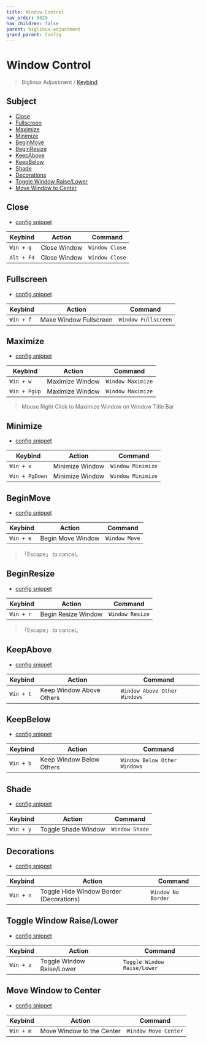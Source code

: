 ```yaml
---
title: Window Control
nav_order: 5020
has_children: false
parent: biglinux-adjustment
grand_parent: Config
---
```



# Window Control

> Biglinux Adjustment / [Keybind](https://samwhelp.github.io/biglinux-adjustment/read/config/biglinux-adjustment/keybind.html)


## Subject

* [Close](#close)
* [Fullscreen](#fullscreen)
* [Maximize](#maximize)
* [Minimize](#minimize)
* [BeginMove](#beginmove)
* [BeginResize](#beginresize)
* [KeepAbove](#keepabove)
* [KeepBelow](#keepbelow)
* [Shade](#shade)
* [Decorations](#decorations)
* [Toggle Window Raise/Lower](#toggle-window-raise-lower)
* [Move Window to Center](#move-window-to-center)


## Close

* [config snippet](https://github.com/samwhelp/biglinux-adjustment/blob/main/prototype/keybind/kdebiglinux/modern/kglobalshortcutsrc#L133)

| Keybind          | Action     | Command         |
| ----------------- | -------- | ---------------- |
| `Win + q`         | Close Window | `Window Close` |
| `Alt + F4`         | Close Window | `Window Close` |


## Fullscreen

* [config snippet](https://github.com/samwhelp/biglinux-adjustment/blob/main/prototype/keybind/kdebiglinux/modern/kglobalshortcutsrc#L134)

| Keybind  | Action       | Command                      |
| --------- | ---------- | ----------------------------- |
| `Win + f` | Make Window Fullscreen | `Window Fullscreen` |


## Maximize

* [config snippet](https://github.com/samwhelp/biglinux-adjustment/blob/main/prototype/keybind/kdebiglinux/modern/kglobalshortcutsrc#L138)

| Keybind  | Action       | Command                      |
| --------- | ---------- | ----------------------------- |
| `Win + w` | Maximize Window | `Window Maximize` |
| `Win + PgUp` | Maximize Window | `Window Maximize` |

> Mouse Right Click to Maximize Window on Window Title Bar


## Minimize

* [config snippet](https://github.com/samwhelp/biglinux-adjustment/blob/main/prototype/keybind/kdebiglinux/modern/kglobalshortcutsrc#L141)

| Keybind  | Action       | Command                      |
| --------- | ---------- | ----------------------------- |
| `Win + x` | Minimize Window | `Window Minimize` |
| `Win + PgDown` | Minimize Window | `Window Minimize` |


## BeginMove

* [config snippet](https://github.com/samwhelp/biglinux-adjustment/blob/main/prototype/keybind/kdebiglinux/modern/kglobalshortcutsrc#L142)

| Keybind  | Action       | Command                      |
| --------- | ---------- | ----------------------------- |
| `Win + e` | Begin Move Window | `Window Move` |

> 「Escape」 to cancel。


## BeginResize

* [config snippet](https://github.com/samwhelp/biglinux-adjustment/blob/main/prototype/keybind/kdebiglinux/modern/kglobalshortcutsrc#L164)

| Keybind  | Action       | Command                      |
| --------- | ---------- | ----------------------------- |
| `Win + r` | Begin Resize Window | `Window Resize` |

> 「Escape」 to cancel。


## KeepAbove

* [config snippet](https://github.com/samwhelp/biglinux-adjustment/blob/main/prototype/keybind/kdebiglinux/modern/kglobalshortcutsrc#L131)

| Keybind  | Action       | Command                      |
| --------- | ---------- | ----------------------------- |
| `Win + t` | Keep Window Above Others | `Window Above Other Windows` |


## KeepBelow

* [config snippet](https://github.com/samwhelp/biglinux-adjustment/blob/main/prototype/keybind/kdebiglinux/modern/kglobalshortcutsrc#L132)

| Keybind  | Action       | Command                      |
| --------- | ---------- | ----------------------------- |
| `Win + b` | Keep Window Below Others | `Window Below Other Windows` |


## Shade

* [config snippet](https://github.com/samwhelp/biglinux-adjustment/blob/main/prototype/keybind/kdebiglinux/modern/kglobalshortcutsrc#L165)

| Keybind  | Action       | Command                      |
| --------- | ---------- | ----------------------------- |
| `Win + y` | Toggle Shade Window | `Window Shade` |


## Decorations

* [config snippet](https://github.com/samwhelp/biglinux-adjustment/blob/main/prototype/keybind/kdebiglinux/modern/kglobalshortcutsrc#L144)

| Keybind  | Action       | Command                      |
| --------- | ---------- | ----------------------------- |
| `Win + n` | Toggle Hide Window Border (Decorations) | `Window No Border` |


## Toggle Window Raise/Lower

* [config snippet](https://github.com/samwhelp/biglinux-adjustment/blob/main/prototype/keybind/kdebiglinux/modern/kglobalshortcutsrc#L118)

| Keybind  | Action       | Command                      |
| --------- | ---------- | ----------------------------- |
| `Win + z` | Toggle Window Raise/Lower | `Toggle Window Raise/Lower` |


## Move Window to Center

* [config snippet](https://github.com/samwhelp/biglinux-adjustment/blob/main/prototype/keybind/kdebiglinux/modern/kglobalshortcutsrc#L67)

| Keybind  | Action       | Command                      |
| --------- | ---------- | ----------------------------- |
| `Win + m` | Move Window to the Center | `Window Move Center` |
